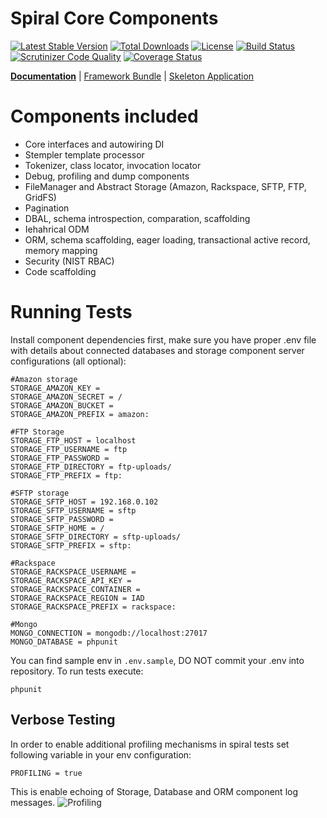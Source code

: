 Spiral Core Components
================================

[![Latest Stable Version](https://poser.pugx.org/spiral/components/v/stable)](https://packagist.org/packages/spiral/components) 
[![Total Downloads](https://poser.pugx.org/spiral/components/downloads)](https://packagist.org/packages/spiral/components)
[![License](https://poser.pugx.org/spiral/components/license)](https://packagist.org/packages/spiral/components)
[![Build Status](https://travis-ci.org/spiral/components.svg?branch=master)](https://travis-ci.org/spiral/components)
[![Scrutinizer Code Quality](https://scrutinizer-ci.com/g/spiral/components/badges/quality-score.png)](https://scrutinizer-ci.com/g/spiral/components/?branch=master)
[![Coverage Status](https://coveralls.io/repos/github/spiral/components/badge.svg?branch=feature/pre-split)](https://coveralls.io/github/spiral/components?branch=feature/pre-split)

<b>[Documentation](http://spiral-framework.com/guide)</b> | [Framework Bundle](https://github.com/spiral/spiral) | [Skeleton Application](https://github.com/spiral/application)

# Components included
  - Core interfaces and autowiring DI
  - Stempler template processor
  - Tokenizer, class locator, invocation locator
  - Debug, profiling and dump components
  - FileManager and Abstract Storage (Amazon, Rackspace, SFTP, FTP, GridFS)
  - Pagination
  - DBAL, schema introspection, comparation, scaffolding
  - Iehahrical ODM
  - ORM, schema scaffolding, eager loading, transactional active record, memory mapping
  - Security (NIST RBAC)
  - Code scaffolding

# Running Tests
Install component dependencies first, make sure you have proper .env file with details about
connected databases and storage component server configurations (all optional):

```
#Amazon storage
STORAGE_AMAZON_KEY =
STORAGE_AMAZON_SECRET = /
STORAGE_AMAZON_BUCKET =
STORAGE_AMAZON_PREFIX = amazon:

#FTP Storage
STORAGE_FTP_HOST = localhost
STORAGE_FTP_USERNAME = ftp
STORAGE_FTP_PASSWORD =
STORAGE_FTP_DIRECTORY = ftp-uploads/
STORAGE_FTP_PREFIX = ftp:

#SFTP storage
STORAGE_SFTP_HOST = 192.168.0.102
STORAGE_SFTP_USERNAME = sftp
STORAGE_SFTP_PASSWORD =
STORAGE_SFTP_HOME = /
STORAGE_SFTP_DIRECTORY = sftp-uploads/
STORAGE_SFTP_PREFIX = sftp:

#Rackspace
STORAGE_RACKSPACE_USERNAME =
STORAGE_RACKSPACE_API_KEY =
STORAGE_RACKSPACE_CONTAINER =
STORAGE_RACKSPACE_REGION = IAD
STORAGE_RACKSPACE_PREFIX = rackspace:

#Mongo
MONGO_CONNECTION = mongodb://localhost:27017
MONGO_DATABASE = phpunit
```

You can find sample env in `.env.sample`, DO NOT commit your .env into repository. To run tests
execute:

```
phpunit
```

## Verbose Testing
In order to enable additional profiling mechanisms in spiral tests set following variable in your 
env configuration:

```
PROFILING = true
```

This is enable echoing of Storage, Database and ORM component log messages.
![Profiling](http://image.prntscr.com/image/96e68443490948e59badf8907f8ee0fd.png)
